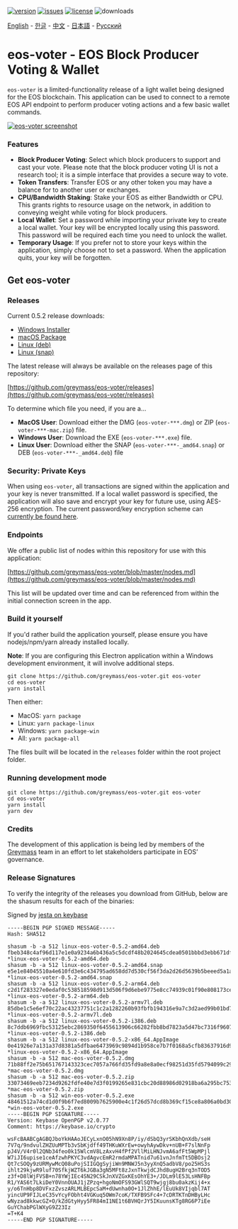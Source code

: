 [![version](https://img.shields.io/github/release/greymass/eos-voter/all.svg)](https://github.com/greymass/eos-voter/releases)
[![issues](https://img.shields.io/github/issues/greymass/eos-voter.svg)](https://github.com/greymass/eos-voter/issues)
[![license](https://img.shields.io/badge/license-MIT-blue.svg)](https://raw.githubusercontent.com/greymass/eos-voter/master/LICENSE)
![downloads](https://img.shields.io/github/downloads/greymass/eos-voter/total.svg)

[English](https://github.com/greymass/eos-voter/blob/master/README.md) - [한글](https://github.com/greymass/eos-voter/blob/master/README.kr.md) - [中文](https://github.com/greymass/eos-voter/blob/master/README.zh.md) - [日本語](https://github.com/greymass/eos-voter/blob/master/README.ja.md) - [Русский](https://github.com/greymass/eos-voter/blob/master/README.ru.md)

# eos-voter - EOS Block Producer Voting & Wallet

`eos-voter` is a limited-functionality release of a light wallet being designed for the EOS blockchain. This application can be used to connect to a remote EOS API endpoint to perform producer voting actions and a few basic wallet commands.

[![eos-voter screenshot](https://raw.githubusercontent.com/greymass/eos-voter/master/eos-voter.png)](https://raw.githubusercontent.com/greymass/eos-voter/master/eos-voter.png)

### Features

- **Block Producer Voting**: Select which block producers to support and cast your vote. Please note that the block producer voting UI is not a research tool; it is a simple interface that provides a secure way to vote.
- **Token Transfers**: Transfer EOS or any other token you may have a balance for to another user or exchanges.
- **CPU/Bandwidth Staking**: Stake your EOS as either Bandwidth or CPU. This grants rights to resource usage on the network, in addition to conveying weight while voting for block producers.
- **Local Wallet**: Set a password while importing your private key to create a local wallet. Your key will be encrypted locally using this password. This password will be required each time you need to unlock the wallet.
- **Temporary Usage**: If you prefer not to store your keys within the application, simply choose not to set a password. When the application quits, your key will be forgotten.

## Get eos-voter

### Releases

Current 0.5.2 release downloads:

- [Windows Installer](https://github.com/greymass/eos-voter/releases/download/v0.5.2/win-eos-voter-0.5.2.exe)
- [macOS Package](https://github.com/greymass/eos-voter/releases/download/v0.5.2/mac-eos-voter-0.5.2.dmg)
- [Linux (deb)](https://github.com/greymass/eos-voter/releases/download/v0.5.2/linux-eos-voter-0.5.2-amd64.deb)
- [Linux (snap)](https://github.com/greymass/eos-voter/releases/download/v0.5.2/linux-eos-voter-0.5.2-amd64.snap)

The latest release will always be available on the releases page of this repository:

[https://github.com/greymass/eos-voter/releases](https://github.com/greymass/eos-voter/releases)

To determine which file you need, if you are a...

- **MacOS User**: Download either the DMG (`eos-voter-***.dmg`) or ZIP (`eos-voter-***-mac.zip`) file.
- **Windows User**: Download the EXE (`eos-voter-***.exe`) file.
- **Linux User**: Download either the SNAP (`eos-voter-***-_amd64.snap`) or DEB (`eos-voter-***-_amd64.deb`) file

### Security: Private Keys

When using `eos-voter`, all transactions are signed within the application and your key is never transmitted. If a local wallet password is specified, the application will also save and encrypt your key for future use, using AES-256 encryption. The current password/key encryption scheme can [currently be found here](https://github.com/aaroncox/eos-voter/blob/master/app/shared/actions/wallet.js#L71-L86).

### Endpoints

We offer a public list of nodes within this repository for use with this application:

[https://github.com/greymass/eos-voter/blob/master/nodes.md](https://github.com/greymass/eos-voter/blob/master/nodes.md)

This list will be updated over time and can be referenced from within the initial connection screen in the app.

### Build it yourself

If you'd rather build the application yourself, please ensure you have nodejs/npm/yarn already installed locally.

**Note**: If you are configuring this Electron application within a Windows development environment, it will involve additional steps.

```
git clone https://github.com/greymass/eos-voter.git eos-voter
cd eos-voter
yarn install
```

Then either:

- MacOS: `yarn package`
- Linux: `yarn package-linux`
- Windows: `yarn package-win`
- All: `yarn package-all`

The files built will be located in the `releases` folder within the root project folder.

### Running development mode

```
git clone https://github.com/greymass/eos-voter.git eos-voter
cd eos-voter
yarn install
yarn dev
```

### Credits

The development of this application is being led by members of the [Greymass](https://greymass.com) team in an effort to let stakeholders participate in EOS’ governance.

### Release Signatures

To verify the integrity of the releases you download from GitHub, below are the shasum results for each of the binaries:

Signed by [jesta on keybase](https://keybase.io/jesta)

```
-----BEGIN PGP SIGNED MESSAGE-----
Hash: SHA512

shasum -b -a 512 linux-eos-voter-0.5.2-amd64.deb
fbeb348c4af96d117e1e0a9234a6b436a5c5dcdf48b2024645cdea0501bbbd3ebb671dfb95c73f63e8f0ddea9e605032afc89d23df8e8d446c68c4122e158998 *linux-eos-voter-0.5.2-amd64.deb
shasum -b -a 512 linux-eos-voter-0.5.2-amd64.snap
e5e1e84045510a4e610fd3e6c434795ad658dd7d530cf56f3da2d26d5639b5beeed5a1a3f6ae153958e0be0fb7226ce8948bb34106795ca798142f42b96eb193 *linux-eos-voter-0.5.2-amd64.snap
shasum -b -a 512 linux-eos-voter-0.5.2-arm64.deb
c2d1f283327e0edaf0c538518598d913d506f9d6ebe9775e8cc74939c01f90e808173ce10529bb68c77a479899dba482b8a23b68d80b581ce0bf309fe27a4555 *linux-eos-voter-0.5.2-arm64.deb
shasum -b -a 512 linux-eos-voter-0.5.2-armv7l.deb
85dbe1c5e6ef70c22ac43237751c1c2a1282260b93fbfb194316e9a7c3d2aed99b01bd760f35b7b9168c73b0879c373c2a6eeab77670df03c935bd8c0f406414 *linux-eos-voter-0.5.2-armv7l.deb
shasum -b -a 512 linux-eos-voter-0.5.2-i386.deb
8c7ddb6969fbc53125ebc2869350f6455613906c66282fbb8bd7823a5d47bc7316f9607255ad7e814da6404c943d9467f426f9b2c5221cee98c836155a9775b7 *linux-eos-voter-0.5.2-i386.deb
shasum -b -a 512 linux-eos-voter-0.5.2-x86_64.AppImage
0e41926e7a131a37d8381a5dfbae6473969c9894d1b958ce7b7f0168a5cfb83637916d9ae1e684075bbb8564d6f22c283dcac7ea45adf6fe84bca497b5475a16 *linux-eos-voter-0.5.2-x86_64.AppImage
shasum -b -a 512 mac-eos-voter-0.5.2.dmg
71b88ff2e75b651767143323cec7057a766fd35fd9a8e8a0ecf98251d35fd5794099c293e1dbee5a90e7141a6fa063d5d08d65e1f4c40a4f3916bf71388f4585 *mac-eos-voter-0.5.2.dmg
shasum -b -a 512 mac-eos-voter-0.5.2.zip
33073469eeb7234d9262fdfe40e7d3f0199265e831cbc20d88986d02918ba6a295bc7533fd7d878ad18c03ae4d6d28b34d98976fe11f20f09dab94eb03de147e *mac-eos-voter-0.5.2.zip
shasum -b -a 512 win-eos-voter-0.5.2.exe
48461512a74cd1d0f9b6f7ed8009b7625900e4c1f26d57dcd8b369cf15ce8a806a0bd305f17a814a09a91ee0abc0872e451673319475b9828f2ab4d9da92f9ad *win-eos-voter-0.5.2.exe
-----BEGIN PGP SIGNATURE-----
Version: Keybase OpenPGP v2.0.77
Comment: https://keybase.io/crypto

wsFcBAABCgAGBQJboYkHAAoJECyLxnO05hN9Xn8P/iy/dSbQ3yrSKbhQnXdb/seH
7V7q/9ndvulZHZUuMPTb3vSbKjdff49THKuWXrEw+owyhAywDkv+nUB+F7slNnFp
pJ4V/V4r0l2QNb34feo0k15WlcmV8LzAxvH4fPf2VllMiLHNJvmA6afFt5WpMPjl
W7iJI6upise1ceAfzwhPKYC3vdAgvcEmR2rmdaMPATnid7u61vnJnfmTt5DBOsj2
Qt7cSOQy9zURMywMcQ08uPojSIIGQgSyjiWn9MNWJ5n3yyXnQ5adbV8/po25HS3s
ihlt29kjwR9luf70SfkjWZT6kJGBa3gN5MFt8zJxnTkwjdCJhd8ugH2Brq3nTOD5
z3f+D8lWjFVSB+n78YWjIEc4SN29CSkJnXVZGxKEsOhYE3+/JDLm9lE53LsHNFBp
R1/YAS6t7LkiDeY0VnnOUAJ1jZPzq+hgoNmOFS93GWlSQT9wjgj8bu0akzKij4+x
y/o6TnHbp8DVFxzZvszARLMLBEpcSaM+dUwnha0O+1JlZhhE/lEuUk8VIjqbl7AT
yincUP9FIJLeC35vYcyFObht4VGKuq5OWm7coK/TXFB9SFc4+7cDRTKTnDHByLHc
wNyzad8kkwcGZ+O/kZdGtyHyy5FR84mI1NE1t6BVHQrJY5IKuunsKTg8RG6P7iEe
GuYChabPGlWXyG9Z23Iz
=T+K4
-----END PGP SIGNATURE-----
```
